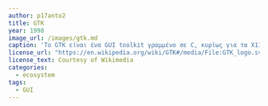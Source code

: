 ```yaml
---
author: p17anto2
title: GTK
year: 1998
image_url: /images/gtk.md
caption: 'Το GTK είναι ένα GUI toolkit γραμμένο σε C, κυρίως για τα X11 και Wayland windowing systems στα Linux, καθώς και για Windows και MacOs. Προέκυψε από τις ανάγκες της ανάπτυξης του λογισμικού GIMP, και πλέον χρησιμοποιείται στην ανάπτυξη πολλών desktop environment, όπως το GNOME, το LXDE και το Xfce.'
license_url: "https://en.wikipedia.org/wiki/GTK#/media/File:GTK_logo.svg"
license_text: Courtesy of Wikimedia
categories:
  - ecosystem 
tags:
  - GUI 
---
```

